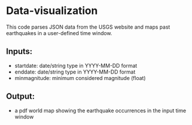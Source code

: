 # Data-visualization


This code parses JSON data from the USGS website and maps past earthquakes in a user-defined time window.

## Inputs:
  - startdate: date/string type in YYYY-MM-DD format 
  - enddate: date/string type in YYYY-MM-DD format
  - minmagnitude: minimum considered magnitude (float)

## Output:
  - a pdf world map showing the earthquake occurrences in the input time window
